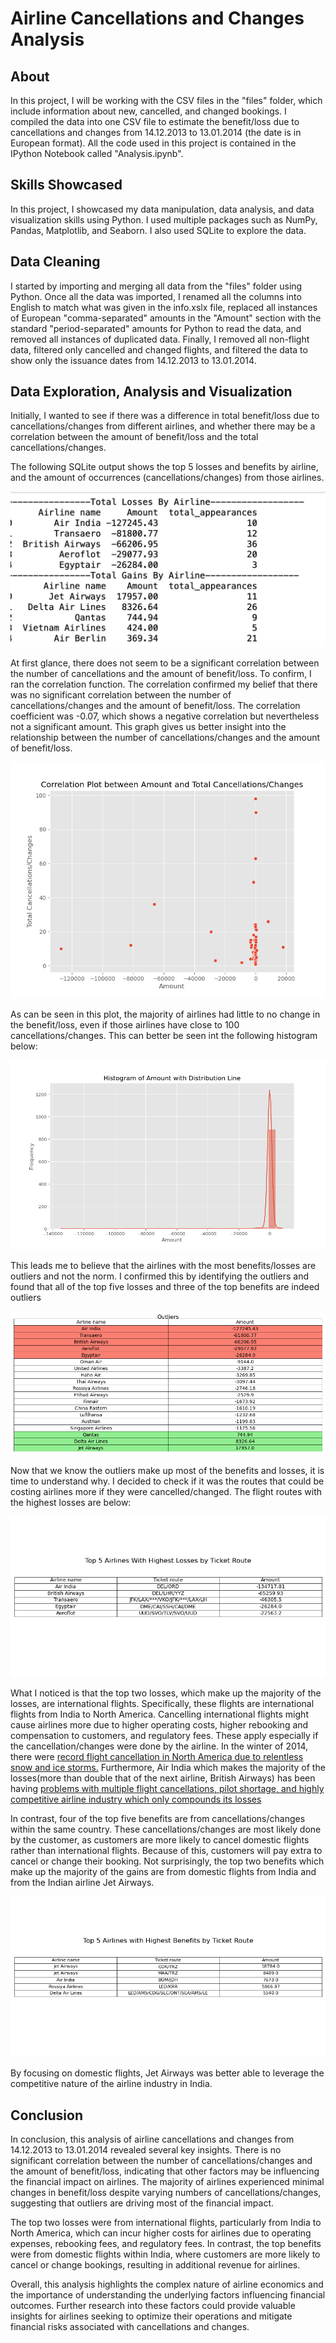 # Airline Cancellations and Changes Analysis

## About

In this project, I will be working with the CSV files in the "files" folder, which include information about new, cancelled, and changed bookings. I compiled the data into one CSV file to estimate the benefit/loss due to cancellations and changes from 14.12.2013 to 13.01.2014 (the date is in European format). All the code used in this project is contained in the IPython Notebook called "Analysis.ipynb".


## Skills Showcased

In this project, I showcased my data manipulation, data analysis, and data visualization skills using Python. I used multiple packages such as NumPy, Pandas, Matplotlib, and Seaborn. I also used SQLite to explore the data.

## Data Cleaning

I started by importing and merging all data from the "files" folder using Python. Once all the data was imported, I renamed all the columns into English to match what was given in the info.xslx file, replaced all instances of European "comma-separated" amounts in the "Amount" section with the standard "period-separated" amounts for Python to read the data, and removed all instances of duplicated data. Finally, I removed all non-flight data, filtered only cancelled and changed flights, and filtered the data to show only the issuance dates from 14.12.2013 to 13.01.2014.

## Data Exploration, Analysis and Visualization

Initially, I wanted to see if there was a difference in total benefit/loss due to cancellations/changes from different airlines, and whether there may be a correlation between the amount of benefit/loss and the total cancellations/changes.

The following SQLite output shows the top 5 losses and benefits by airline, and the amount of occurrences (cancellations/changes) from those airlines.

![](project_screenshots/sql_output.png)

At first glance, there does not seem to be a significant correlation between the number of cancellations and the amount of benefit/loss. To confirm, I ran the correlation function. The correlation confirmed my belief that there was no significant correlation between the number of cancellations/changes and the amount of benefit/loss. The correlation coefficient was -0.07, which shows a negative correlation but nevertheless not a significant amount. This graph gives us better insight into the relationship between the number of cancellations/changes and the amount of benefit/loss.

![](output/correlation_plot.png)


As can be seen in this plot, the majority of airlines had little to no change in the benefit/loss, even if those airlines have close to 100 cancellations/changes. This can better be seen int the following histogram below:

![](output/histogram.png)

This leads me to believe that the airlines with the most benefits/losses are outliers and not the norm. I confirmed this by identifying the outliers and found that all of the top five losses and three of the top benefits are indeed outliers

![](output/outliers_table.png)


Now that we know the outliers make up most of the benefits and losses, it is time to understand why. I decided to check if it was the routes that could be costing airlines more if they were cancelled/changed. The flight routes with the highest losses are below:

![](output/top_5_lowest_amounts_by_route.png)

What I noticed is that the top two losses, which make up the majority of the losses, are international flights. Specifically, these flights are international flights from India to North America. Cancelling international flights might cause airlines more due to higher operating costs, higher rebooking and compensation to customers, and regulatory fees. These apply especially if the cancellation/changes were done by the airline. In the winter of 2014, there were [record flight cancellation in North America due to relentless snow and ice storms.](https://www.businessinsider.com/a-record-number-of-flights-have-been-canceled-this-winter-2014-2) Furthermore, Air India which makes the majority of the losses(more than double that of the next airline, British Airways) has been having [problems with multiple flight cancellations, pilot shortage, and highly competitive airline industry which only compounds its losses](https://www.businesstoday.in/magazine/deep-dive/story/the-big-aviation-crisis-from-flight-cancellations-to-pilot-shortage-why-has-indias-aviation-story-gone-sour-427641-2024-04-30)

In contrast, four of the top five benefits are from cancellations/changes within the same country. These cancellations/changes are most likely done by the customer, as customers are more likely to cancel domestic flights rather than international flights. Because of this, customers will pay extra to cancel or change their booking. Not surprisingly, the top two benefits which make up the majority of the gains are from domestic flights from India and from the Indian airline Jet Airways.

![](output/top_5_highest_amounts_by_route.png)

By focusing on domestic flights, Jet Airways was better able to leverage the competitive nature of the airline industry in India.

## Conclusion

In conclusion, this analysis of airline cancellations and changes from 14.12.2013 to 13.01.2014 revealed several key insights. There is no significant correlation between the number of cancellations/changes and the amount of benefit/loss, indicating that other factors may be influencing the financial impact on airlines. The majority of airlines experienced minimal changes in benefit/loss despite varying numbers of cancellations/changes, suggesting that outliers are driving most of the financial impact.

The top two losses were from international flights, particularly from India to North America, which can incur higher costs for airlines due to operating expenses, rebooking fees, and regulatory fees. In contrast, the top benefits were from domestic flights within India, where customers are more likely to cancel or change bookings, resulting in additional revenue for airlines.

Overall, this analysis highlights the complex nature of airline economics and the importance of understanding the underlying factors influencing financial outcomes. Further research into these factors could provide valuable insights for airlines seeking to optimize their operations and mitigate financial risks associated with cancellations and changes.
